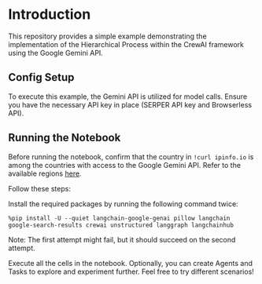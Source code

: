 # Introduction
This repository provides a simple example demonstrating the implementation of the Hierarchical Process within the CrewAI framework using the Google Gemini API.

## Config Setup
To execute this example, the Gemini API is utilized for model calls. Ensure you have the necessary API key in place (SERPER API key and Browserless API).

## Running the Notebook
Before running the notebook, confirm that the country in `!curl ipinfo.io` is among the countries with access to the Google Gemini API. Refer to the available regions [here](https://ai.google.dev/available_regions#available_regions).

Follow these steps:

Install the required packages by running the following command twice:
```
%pip install -U --quiet langchain-google-genai pillow langchain google-search-results crewai unstructured langgraph langchainhub
```
Note: The first attempt might fail, but it should succeed on the second attempt.

Execute all the cells in the notebook. Optionally, you can create Agents and Tasks to explore and experiment further. Feel free to try different scenarios!
